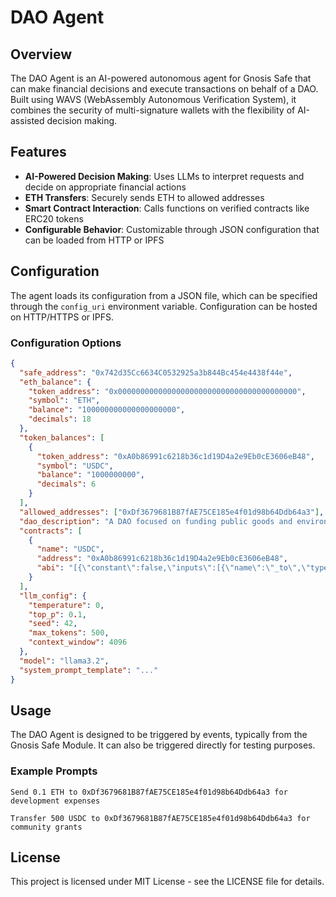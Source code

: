 # DAO Agent

## Overview

The DAO Agent is an AI-powered autonomous agent for Gnosis Safe that can make financial decisions and execute transactions on behalf of a DAO. Built using WAVS (WebAssembly Autonomous Verification System), it combines the security of multi-signature wallets with the flexibility of AI-assisted decision making.

## Features

- **AI-Powered Decision Making**: Uses LLMs to interpret requests and decide on appropriate financial actions
- **ETH Transfers**: Securely sends ETH to allowed addresses
- **Smart Contract Interaction**: Calls functions on verified contracts like ERC20 tokens
- **Configurable Behavior**: Customizable through JSON configuration that can be loaded from HTTP or IPFS

## Configuration

The agent loads its configuration from a JSON file, which can be specified through the `config_uri` environment variable. Configuration can be hosted on HTTP/HTTPS or IPFS.

### Configuration Options

```json
{
  "safe_address": "0x742d35Cc6634C0532925a3b844Bc454e4438f44e",
  "eth_balance": {
    "token_address": "0x0000000000000000000000000000000000000000",
    "symbol": "ETH",
    "balance": "100000000000000000000",
    "decimals": 18
  },
  "token_balances": [
    {
      "token_address": "0xA0b86991c6218b36c1d19D4a2e9Eb0cE3606eB48",
      "symbol": "USDC",
      "balance": "1000000000",
      "decimals": 6
    }
  ],
  "allowed_addresses": ["0xDf3679681B87fAE75CE185e4f01d98b64Ddb64a3"],
  "dao_description": "A DAO focused on funding public goods and environmental causes",
  "contracts": [
    {
      "name": "USDC",
      "address": "0xA0b86991c6218b36c1d19D4a2e9Eb0cE3606eB48",
      "abi": "[{\"constant\":false,\"inputs\":[{\"name\":\"_to\",\"type\":\"address\"},{\"name\":\"_value\",\"type\":\"uint256\"}],\"name\":\"transfer\",\"outputs\":[{\"name\":\"\",\"type\":\"bool\"}],\"type\":\"function\"}]"
    }
  ],
  "llm_config": {
    "temperature": 0,
    "top_p": 0.1,
    "seed": 42,
    "max_tokens": 500,
    "context_window": 4096
  },
  "model": "llama3.2",
  "system_prompt_template": "..."
}
```

## Usage

The DAO Agent is designed to be triggered by events, typically from the Gnosis Safe Module. It can also be triggered directly for testing purposes.

### Example Prompts

```
Send 0.1 ETH to 0xDf3679681B87fAE75CE185e4f01d98b64Ddb64a3 for development expenses
```

```
Transfer 500 USDC to 0xDf3679681B87fAE75CE185e4f01d98b64Ddb64a3 for community grants
```

## License

This project is licensed under MIT License - see the LICENSE file for details.
